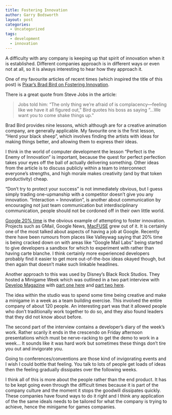 ```yaml
---
title: Fostering Innovation
author: Garry Bodsworth
layout: post
categories:
  - Uncategorized
tags:
  - development
  - innovation
---
```

A difficulty with any company is keeping up that spirit of innovation when it is established. Different companies approach is in different ways or even not at all, so it is always interesting to hear how they approach it.

One of my favourite articles of recent times (which inspired the title of this post) is [Pixar&#8217;s Brad Bird on Fostering Innovation][1].

There is a great quote from Steve Jobs in the article:

> Jobs told him: “The only thing we’re afraid of is complacency—feeling like we have it all figured out,” Bird quotes his boss as saying “…We want you to come shake things up.”

Brad Bird provides nine lessons, which although are for a creative animation company, are generally applicable. My favourite one is the first lesson, &#8220;Herd your black sheep&#8221;, which involves finding the artists with ideas for making things better, and allowing them to express their ideas.

I think in the world of computer development the lesson &#8220;Perfect is the Enemy of Innovation&#8221; is important, because the quest for perfect perfection takes your eyes off the ball of actually delivering something. Other ideas from the article is to discuss publicly within a team to interconnect everyone&#8217;s strengths, and high morale makes creativity (and by that token productivity) cheap.

&#8220;Don&#8217;t try to protect your success&#8221; is not immediately obvious, but I guess simply trading one-upmanship with a competitor doesn&#8217;t give you any innovation. &#8220;Interaction = Innovation&#8221;, is another about communication by encouraging not just team communication but interdisciplinary communication, people should not be cordoned off in their own little world.

[Google 20% time][2] is the obvious example of attempting to foster innovation. Projects such as GMail, Google News, [MacFUSE][3] grew out of it. It is certainly one of the most talked about aspects of having a job at Google. Recently there have been rumours from places like Valleywag saying that 20% time is being cracked down on with areas like &#8220;Google Mail Labs&#8221; being started to give developers a sandbox for which to experiment with rather than having carte blanche. I think certainly more experienced developers probably find it easier to get more out-of-the-box ideas okayed though, but then again that doesn&#8217;t make such linkable headlines.

Another approach to this was used by Disney&#8217;s Black Rock Studios. They hosted a Minigame Week which was outlined in a two part interview with [Develop Magazine][4] with [part one here][5] and [part two here][6].

The idea within the studio was to spend some time being creative and make a minigame in a week as a team building exercise. This involved the entire company of about 120 people. An interesting part was that it allowed people who don&#8217;t traditionally work together to do so, and they also found leaders that they did not know about before.

The second part of the interview contains a developer&#8217;s diary of the week&#8217;s work. Rather scarily it ends in the crescendo on Friday afternoon presentations which must be nerve-racking to get the demo to work in a week&#8230; It sounds like it was hard work but sometimes these things don&#8217;t tire you out and invigorate you.

Going to conferences/conventions are those kind of invigorating events and I wish I could bottle that feeling. You talk to lots of people get loads of ideas then the feeling gradually dissipates over the following weeks.

I think all of this is more about the people rather than the end product. It has to be kept going even through the difficult times because it is part of the company culture and the moment it stops the goodwill dissipates quickly. These companies have found ways to do it right and I think any application of the the same ideals needs to be tailored for what the company is trying to achieve, hence the minigame for games companies.

 [1]: http://gigaom.com/2008/04/17/pixars-brad-bird-on-fostering-innovation/
 [2]: http://www.google.com/support/jobs/bin/static.py?page=about.html&about=eng
 [3]: http://code.google.com/p/macfuse/
 [4]: http://www.developmag.com
 [5]: http://www.developmag.com/interviews/133/Mickey-and-Minigames-Part-1
 [6]: http://www.developmag.com/interviews/132/Mickey-and-Minigames-Part-2